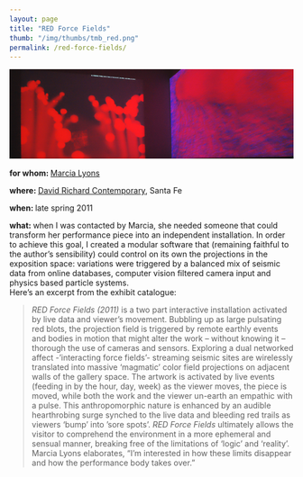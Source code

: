 ```yaml
---
layout: page
title: "RED Force Fields"
thumb: "/img/thumbs/tmb_red.png"
permalink: /red-force-fields/
---
```

<img src="/img/banners/banner12.png">
<p><strong>for whom: </strong><a href="http://marcialyons.org/" target="new">Marcia Lyons</a></p>
<p><strong>where: </strong><a href="http://www.davidrichardcontemporary.com/" target="new">David Richard Contemporary</a>, Santa Fe</p>
<p><strong>when: </strong>late spring 2011</p>
<p><strong>what: </strong>when I was contacted by Marcia, she needed someone that could transform her performance piece into an independent installation. In order to achieve this goal, I created a modular software that (remaining faithful to the author&#8217;s sensibility) could control on its own the projections in the exposition space: variations were triggered by a balanced mix of seismic data from online databases, computer vision filtered camera input and physics based particle systems.<br />
Here&#8217;s an excerpt from the exhibit catalogue:</p>
<blockquote><p><i>RED Force Fields (2011)</i> is a two part interactive installation activated by live data and viewer&#8217;s movement. Bubbling up as large pulsating red blots, the projection field is triggered by remote earthly events and bodies in motion that might alter the work &#8211; without knowing it &#8211; thorough the use of cameras and sensors. Exploring a dual networked affect -&#8217;interacting force fields&#8217;- streaming seismic sites are wirelessly translated into massive &#8216;magmatic&#8217; color field projections on adjacent walls of the gallery space. The artwork is activated by live events (feeding in by the hour, day, week) as the viewer moves, the piece is moved, while both the work and the viewer un-earth an empathic with a pulse. This anthropomorphic nature is enhanced by an audible hearthrobing surge synched to the live data and bleeding red trails as viewers &#8216;bump&#8217; into &#8217;sore spots&#8217;. <i>RED Force Fields</i> ultimately allows the visitor to comprehend the environment in a more ephemeral and sensual manner, breaking free of the limitations of &#8216;logic&#8217; and &#8216;reality&#8217;. Marcia Lyons elaborates, &#8220;I&#8217;m interested in how these limits disappear and how the performance body takes over.&#8221;</p></blockquote>

